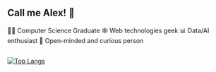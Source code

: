 
## Call me Alex! :wave:

👨‍🎓 Computer Science Graduate
🕸 Web technologies geek
📊 Data/AI enthusiast
📖 Open-minded and curious person
## 
[![Top Langs](https://github-readme-stats.vercel.app/api/top-langs/?username=baleksas&langs_count=4&show_icons=true)](https://github.com/baleksas/github-readme-stats)
